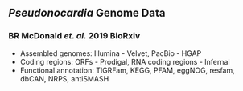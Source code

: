 ## *Pseudonocardia* Genome Data
### BR McDonald *et. al.* 2019 BioRxiv

 - Assembled genomes: Illumina - Velvet, PacBio - HGAP
 - Coding regions: ORFs - Prodigal, RNA coding regions - Infernal
 - Functional annotation: TIGRFam, KEGG, PFAM, eggNOG, resfam, dbCAN, NRPS, antiSMASH
